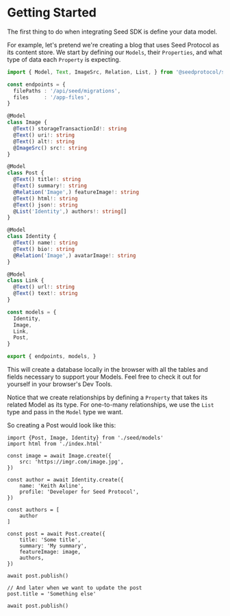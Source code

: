 # Getting Started

The first thing to do when integrating Seed SDK is define your data model.

For example, let's pretend we're creating a blog that uses Seed Protocol as its content store. We start by defining our `Models`, their `Properties`, and what type of data each `Property` is expecting.

```typescript
import { Model, Text, ImageSrc, Relation, List, } from '@seedprotocol/sdk'

const endpoints = {
  filePaths : '/api/seed/migrations',
  files     : '/app-files',
}

@Model
class Image {
  @Text() storageTransactionId!: string
  @Text() uri!: string
  @Text() alt!: string
  @ImageSrc() src!: string
}

@Model
class Post {
  @Text() title!: string
  @Text() summary!: string
  @Relation('Image',) featureImage!: string
  @Text() html!: string
  @Text() json!: string
  @List('Identity',) authors!: string[]
}

@Model
class Identity {
  @Text() name!: string
  @Text() bio!: string
  @Relation('Image',) avatarImage!: string
}

@Model
class Link {
  @Text() url!: string
  @Text() text!: string
}

const models = {
  Identity,
  Image,
  Link,
  Post,
}

export { endpoints, models, }
```

This will create a database locally in the browser with all the tables and fields necessary to support your Models. Feel free to check it out for yourself in your browser's Dev Tools.

Notice that we create relationships by defining a `Property` that takes its related Model as its type. For one-to-many relationships, we use the `List` type and pass in the `Model` type we want.

So creating a Post would look like this:

```typescript=
import {Post, Image, Identity} from './seed/models'
import html from './index.html'

const image = await Image.create({
    src: 'https://imgr.com/image.jpg',
})

const author = await Identity.create({
    name: 'Keith Axline',
    profile: 'Developer for Seed Protocol',
})

const authors = [
    author
]

const post = await Post.create({
    title: 'Some title',
    summary: 'My summary',
    featureImage: image,
    authors,
})

await post.publish()

// And later when we want to update the post
post.title = 'Something else'

await post.publish()

```
